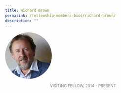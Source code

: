 ```yaml
---
title: Richard Brown
permalink: /fellowship-members-bios/richard-brown/
description: ""
---
```

<style>
.fellow-image-pic {
	border-radius: 50%;
	height: 30% !important;
	width: 30% !important;
	}
	
fellow-img {
		text-align: center;
	}

.fellow-tenure {
	text-align: center;
	color: grey;
	font-size: 0.9em;
	}	

</style>

<div class="fellow-img">
<img class="fellow-image-pic" src="/images/FellowshipImages/fellowships-richard-brown@2x.jpg">
<p class="fellow-tenure">VISITING FELLOW, 2014 - PRESENT</p>
</div>

<p></p>